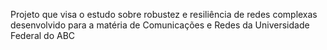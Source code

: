 Projeto que visa o estudo sobre robustez e resiliência de redes complexas desenvolvido para a matéria de Comunicações e Redes da Universidade Federal do ABC

